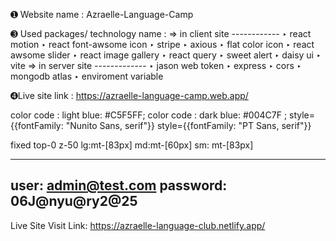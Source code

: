 ➊ Website name  :  Azraelle-Language-Camp

➌ Used packages/ technology name :
   =>  in client site ------------
        ‣ react motion 
        ‣ react font-awsome icon
        ‣ stripe 
        ‣ axious
        ‣ flat color icon
        ‣ react awsome slider
        ‣ react image gallery
        ‣ react query
        ‣ sweet alert
        ‣ daisy ui
        ‣ vite
   =>  in server site -------------
        ‣ jason web  token
        ‣ express
        ‣ cors
        ‣ mongodb atlas
        ‣ enviroment variable

➍Live site link : https://azraelle-language-camp.web.app/

color code : light blue: #C5F5FF;
color code : dark blue: #004C7F ;
  style={{fontFamily: "Nunito Sans, serif"}}
   style={{fontFamily: "PT Sans, serif"}}

 fixed top-0 z-50
 lg:mt-[83px] md:mt-[60px] sm: mt-[83px]


-----------------------------------
user: admin@test.com
password: 06J@nyu@ry2@25
-----------------------------------
Live Site Visit Link: https://azraelle-language-club.netlify.app/
